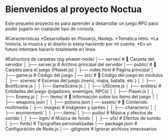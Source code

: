 # Bienvenidos al proyecto Noctua

Este pequeño proyecto es para aprender a desarrollar un juego RPG para poder jugarlo en cualquier tipo de consola.

#Caracteristicas
    *Desarrollado en Phaserjs, Nodejs.
    *Temática retro.
    *La historia, la musica y el diseño lo estoy haciendo por mi cuenta.
    *En un futuro intentare hacerlo totalmente en linea.

#Estructura de carpetas
rpg-phaser-node/
│── server/                 # 📌 Carpeta del servidor
│   ├── server.js           # Archivo principal del servidor
│── public/                 # 📌 Carpeta para el juego (Phaser.js)
│   ├── index.html          # Página principal
│   ├── game.js             # Código del juego
│── src/                    # 📌 Código del juego en módulos
│   ├── scenes/             # Escenas del juego (menú, mapa, batalla, etc.)
│   │   ├── BootScene.js
│   │   ├── GameScene.js
│   │   ├── UIScene.js
│   ├── entities/           # Entidades del juego (jugadores, enemigos, NPCs)
│   │   ├── Player.js
│   │   ├── Enemy.js
│   ├── items/              # 📌 Información sobre los ítems del juego
│   │   ├── weapons.json
│   │   ├── potions.json
│── assets/                 # 📌 Contenido multimedia
│   ├── images/             # Imágenes y sprites
│   │   ├── characters/
│   │   ├── environment/
│   │   ├── items/
│   ├── audio/              # Música y efectos de sonido
│   │   ├── bgm/            # Música de fondo
│   │   ├── sfx/            # Efectos de sonido
│   ├── fonts/              # Tipografías personalizadas
│── package.json            # Configuración de Node.js
│── .gitignore              # Ignorar archivos innecesarios
